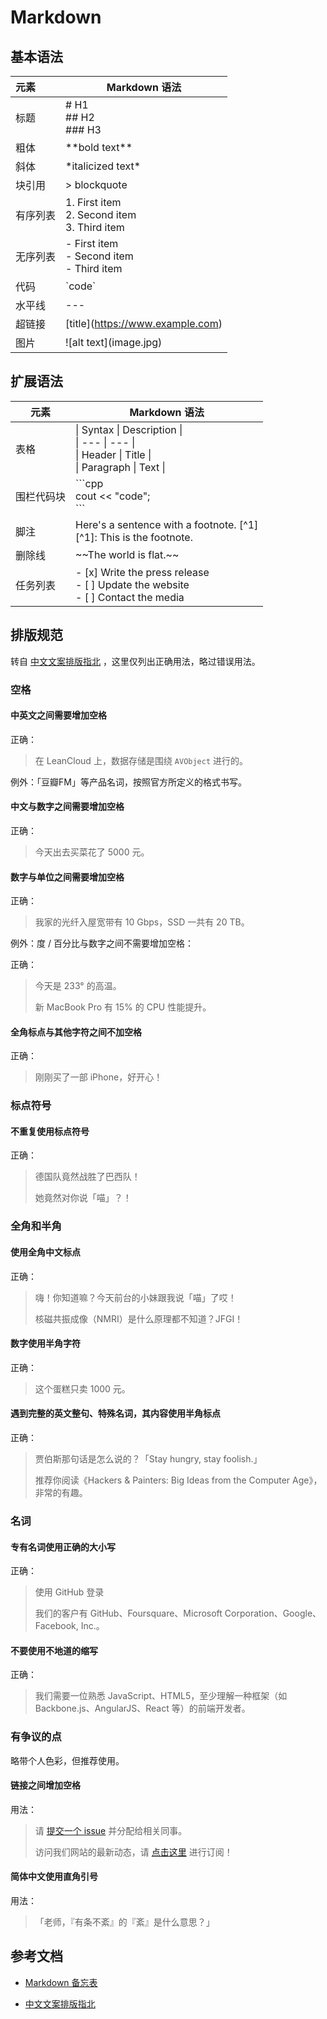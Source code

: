 # Markdown

## 基本语法

| 元素     | Markdown 语法                                         |
| :------- | ----------------------------------------------------- |
| 标题     | \# H1 <br>\#\# H2 <br>\#\#\# H3                       |
| 粗体     | \*\*bold text\*\*                                     |
| 斜体     | \*italicized text\*                                   |
| 块引用   | \> blockquote                                         |
| 有序列表 | 1\. First item <br>2\. Second item <br>3\. Third item |
| 无序列表 | \- First item <br>\- Second item <br>\- Third item    |
| 代码     | &#96;code&#96;                                        |
| 水平线   | \-\-\-                                                |
| 超链接   | \[title\](https://www.example.com)                    |
| 图片     | \!\[alt text\](image.jpg)                             |



## 扩展语法

| 元素       | Markdown 语法                                                |
| ---------- | ------------------------------------------------------------ |
| 表格       | \| Syntax \| Description \| <br>\| --- \| --- \| <br>\| Header \| Title \| <br>\| Paragraph \| Text \| |
| 围栏代码块 | &#96;&#96;&#96;cpp <br>cout << "code"; <br>&#96;&#96;&#96;   |
| 脚注       | Here's a sentence with a footnote. \[^1\] <br>\[^1\]: This is the footnote. |
| 删除线     | \~\~The world is flat.\~\~                                   |
| 任务列表   | \- \[x\] Write the press release <br>\- \[ \] Update the website <br>\- \[ \] Contact the media |



## 排版规范

转自 [中文文案排版指北](https://github.com/sparanoid/chinese-copywriting-guidelines) ，这里仅列出正确用法，略过错误用法。

### 空格

#### 中英文之间需要增加空格

正确：

> 在 LeanCloud 上，数据存储是围绕 `AVObject` 进行的。

例外：「豆瓣FM」等产品名词，按照官方所定义的格式书写。

#### 中文与数字之间需要增加空格

正确：

> 今天出去买菜花了 5000 元。

#### 数字与单位之间需要增加空格

正确：

> 我家的光纤入屋宽带有 10 Gbps，SSD 一共有 20 TB。

例外：度 / 百分比与数字之间不需要增加空格：

正确：

>  今天是 233° 的高温。
>
> 新 MacBook Pro 有 15% 的 CPU 性能提升。

#### 全角标点与其他字符之间不加空格

正确：

> 刚刚买了一部 iPhone，好开心！

### 标点符号

#### 不重复使用标点符号

正确：

> 德国队竟然战胜了巴西队！
>
> 她竟然对你说「喵」？！

### 全角和半角

#### 使用全角中文标点

正确：

> 嗨！你知道嘛？今天前台的小妹跟我说「喵」了哎！
>
> 核磁共振成像（NMRI）是什么原理都不知道？JFGI！

#### 数字使用半角字符

正确：

> 这个蛋糕只卖 1000 元。

#### 遇到完整的英文整句、特殊名词，其内容使用半角标点

正确：

> 贾伯斯那句话是怎么说的？「Stay hungry, stay foolish.」
>
> 推荐你阅读《Hackers & Painters: Big Ideas from the Computer Age》，非常的有趣。

### 名词

#### 专有名词使用正确的大小写

正确：

> 使用 GitHub 登录
>
> 我们的客户有 GitHub、Foursquare、Microsoft Corporation、Google、Facebook, Inc.。

#### 不要使用不地道的缩写

正确：

> 我们需要一位熟悉 JavaScript、HTML5，至少理解一种框架（如 Backbone.js、AngularJS、React 等）的前端开发者。

### 有争议的点

略带个人色彩，但推荐使用。

#### 链接之间增加空格

用法：

> 请 [提交一个 issue](https://github.com/sparanoid/chinese-copywriting-guidelines/blob/master/README.zh-CN.md#) 并分配给相关同事。
>
> 访问我们网站的最新动态，请 [点击这里](https://github.com/sparanoid/chinese-copywriting-guidelines/blob/master/README.zh-CN.md#) 进行订阅！

#### 简体中文使用直角引号

用法：

> 「老师，『有条不紊』的『紊』是什么意思？」

## 参考文档

- [Markdown 备忘表](http://markdown.p2hp.com/cheat-sheet/)

- [中文文案排版指北](https://github.com/sparanoid/chinese-copywriting-guidelines)